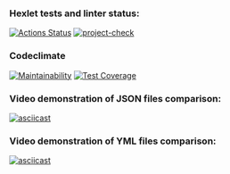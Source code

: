 ### Hexlet tests and linter status:
[![Actions Status](https://github.com/avkapitanov/frontend-project-46/workflows/hexlet-check/badge.svg)](https://github.com/avkapitanov/frontend-project-46/actions)
[![project-check](https://github.com/avkapitanov/frontend-project-46/actions/workflows/project-check.yml/badge.svg)](https://github.com/avkapitanov/frontend-project-46/actions/workflows/projects-check.yml)

### Codeclimate
[![Maintainability](https://api.codeclimate.com/v1/badges/8be704a6b6421a5e1130/maintainability)](https://codeclimate.com/github/avkapitanov/frontend-project-46/maintainability)
[![Test Coverage](https://api.codeclimate.com/v1/badges/8be704a6b6421a5e1130/test_coverage)](https://codeclimate.com/github/avkapitanov/frontend-project-46/test_coverage)

### Video demonstration of JSON files comparison:
[![asciicast](https://asciinema.org/a/T29bW0tzzjysoXih4ciPKBgfz.svg)](https://asciinema.org/a/T29bW0tzzjysoXih4ciPKBgfz)

### Video demonstration of YML files comparison:
[![asciicast](https://asciinema.org/a/ZbVXbiRKkbfybQ6jOiREPETDF.svg)](https://asciinema.org/a/ZbVXbiRKkbfybQ6jOiREPETDF)